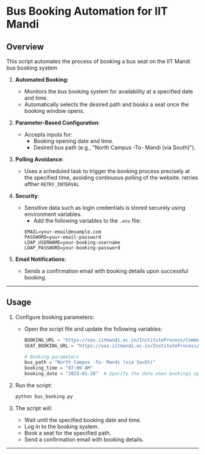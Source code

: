 # Bus Booking Automation for IIT Mandi

## Overview

This script automates the process of booking a bus seat on the IIT Mandi bus booking system

1. **Automated Booking**:

   - Monitors the bus booking system for availability at a specified date and time.
   - Automatically selects the desired path and books a seat once the booking window opens.

2. **Parameter-Based Configuration**:

   - Accepts inputs for:
     - Booking opening date and time.
     - Desired bus path (e.g., "North Campus -To- Mandi (via South)").

3. **Polling Avoidance**:

   - Uses a scheduled task to trigger the booking process precisely at the specified time, avoiding continuous polling of the website. retries afther  ```RETRY_INTERVAL```

4. **Security**:

   - Sensitive data such as login credentials is stored securely using environment variables.
      - Add the following variables to the `.env` file:
     ```env
     EMAIL=your-email@example.com
     PASSWORD=your-email-password
     LDAP_USERNAME=your-booking-username
     LDAP_PASSWORD=your-booking-password
     ```

5. **Email Notifications**:

   - Sends a confirmation email with booking details upon successful booking.

---

## Usage

1. Configure booking parameters:

   - Open the script file and update the following variables:
     ```python
     BOOKING_URL = "https://oas.iitmandi.ac.in/InstituteProcess/Common/Login.aspx"
     SEAT_BOOKING_URL = "https://oas.iitmandi.ac.in/InstituteProcess/Facility/BusSeatReservation.aspx"

     # Booking parameters
     bus_path = "North Campus -To- Mandi (via South)"
     booking_time = "07:00 AM"
     booking_date = "2025-01-20"  # Specify the date when bookings open
     ```

2. Run the script:

   ```bash
   python bus_booking.py
   ```

3. The script will:

   - Wait until the specified booking date and time.
   - Log in to the booking system.
   - Book a seat for the specified path.
   - Send a confirmation email with booking details.

---
